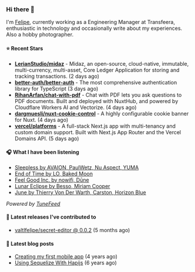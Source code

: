 ### Hi there 👋

I'm [Felipe](https://felipevm.com), currently working as a Engineering Manager at Transfeera, enthusiastic in technology and occasionally write about my experiences. Also a hobby photographer.

#### ⭐ Recent Stars
- **[LerianStudio/midaz](https://github.com/LerianStudio/midaz)** - Midaz, an open-source, cloud-native, immutable, multi-currency, multi-asset, Core Ledger Application for storing and tracking transactions.  (2 days ago)
- **[better-auth/better-auth](https://github.com/better-auth/better-auth)** - The most comprehensive authentication library for TypeScript (3 days ago)
- **[RihanArfan/chat-with-pdf](https://github.com/RihanArfan/chat-with-pdf)** - Chat with PDF lets you ask questions to PDF documents. Built and deployed with NuxtHub, and powered by Cloudflare Workers AI and Vectorize. (4 days ago)
- **[dargmuesli/nuxt-cookie-control](https://github.com/dargmuesli/nuxt-cookie-control)** - A highly configurable cookie banner for Nuxt. (4 days ago)
- **[vercel/platforms](https://github.com/vercel/platforms)** - A full-stack Next.js app with multi-tenancy and custom domain support. Built with Next.js App Router and the Vercel Domains API. (5 days ago)

#### 🎧 What I have been listening
- [Sleepless by AVAION, PaulWetz, Nu Aspect, YUMA](https://open.spotify.com/track/75HBVc7kJLjC2LlPc4ScfH)
- [End of Time by LO, Baked Moon](https://open.spotify.com/track/20w31R2Jdg599kjTQW3jDF)
- [Feel Good Inc. by nowifi, Dūne](https://open.spotify.com/track/2vOrd0cfy84Wsx2j5BSqlZ)
- [Lunar Eclipse by Besso, Miriam Cooper](https://open.spotify.com/track/5kJcizlIh307M97sktNJ1y)
- [June by Thierry Von Der Warth, Carston, Horizon Blue](https://open.spotify.com/track/1xfj8i1OvEhqJmWncOV2d5)

_Powered by [TuneFeed](https://tunefeed.app?ref=valtlfelipe-gh-profile)_ 

#### 🚀 Latest releases I've contributed to


- [valtlfelipe/secret-editor @ 0.0.2](https://github.com/valtlfelipe/secret-editor/releases/tag/0.0.2) (5 months ago)

#### 📄 Latest blog posts
- [Creating my first mobile app](https://felipevm.com/posts/creating-my-first-mobile-app/) (4 years ago)
- [Using Sequelize With Hapijs](https://felipevm.com/posts/using-sequelize-with-hapijs/) (6 years ago)
